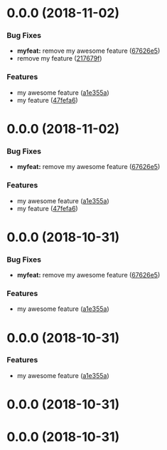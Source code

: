 <a name="0.0.0"></a>
# 0.0.0 (2018-11-02)


### Bug Fixes

* **myfeat:** remove my awesome feature ([67626e5](https://github.com/jleveugle/manager-test/commit/67626e5))
* remove my feature ([217679f](https://github.com/jleveugle/manager-test/commit/217679f))


### Features

* my awesome feature ([a1e355a](https://github.com/jleveugle/manager-test/commit/a1e355a))
* my feature ([47fefa6](https://github.com/jleveugle/manager-test/commit/47fefa6))



<a name="0.0.0"></a>
# 0.0.0 (2018-11-02)


### Bug Fixes

* **myfeat:** remove my awesome feature ([67626e5](https://github.com/jleveugle/manager-test/commit/67626e5))


### Features

* my awesome feature ([a1e355a](https://github.com/jleveugle/manager-test/commit/a1e355a))
* my feature ([47fefa6](https://github.com/jleveugle/manager-test/commit/47fefa6))



<a name="0.0.0"></a>
# 0.0.0 (2018-10-31)


### Bug Fixes

* **myfeat:** remove my awesome feature ([67626e5](https://github.com/jleveugle/manager-test/commit/67626e5))


### Features

* my awesome feature ([a1e355a](https://github.com/jleveugle/manager-test/commit/a1e355a))



<a name="0.0.0"></a>
# 0.0.0 (2018-10-31)


### Features

* my awesome feature ([a1e355a](https://github.com/jleveugle/manager-test/commit/a1e355a))



<a name="0.0.0"></a>
# 0.0.0 (2018-10-31)



<a name="0.0.0"></a>
# 0.0.0 (2018-10-31)



